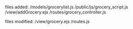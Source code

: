 files added:
/models/grocerylist.js
/public/js/grocery_script.js
/view/addGrocery.ejs
/routes/grocery_controller.js

files modified:
/view/grocery.ejs
/routes.js